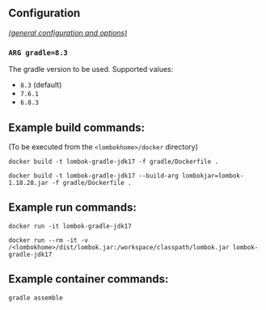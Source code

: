 ## Configuration

[_(general configuration and options)_](../readme.md)

### `ARG gradle=8.3`

The gradle version to be used. Supported values:

- `8.3` (default)
- `7.6.1`
- `6.8.3`

## Example build commands:

(To be executed from the `<lombokhome>/docker` directory)

```
docker build -t lombok-gradle-jdk17 -f gradle/Dockerfile .

docker build -t lombok-gradle-jdk17 --build-arg lombokjar=lombok-1.18.28.jar -f gradle/Dockerfile .
```

## Example run commands:

```
docker run -it lombok-gradle-jdk17

docker run --rm -it -v /<lombokhome>/dist/lombok.jar:/workspace/classpath/lombok.jar lombok-gradle-jdk17
```

## Example container commands:

```
gradle assemble
```
